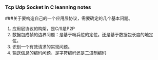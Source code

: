 ### Tcp Udp Socket In C leanning notes

###关于要构造自己的一个应用层协议，需要确定的几个基本问题。
1.  应用层协议的构架，是C/S是P2P
2.  数据包成帧的边界问题：是基于哨兵位的定位。还是基于数据包长度的地定位。
3.  识别一个有效请求的实现问题。
4.  输送信息的编码问题，是字符编码还是二进制编码
